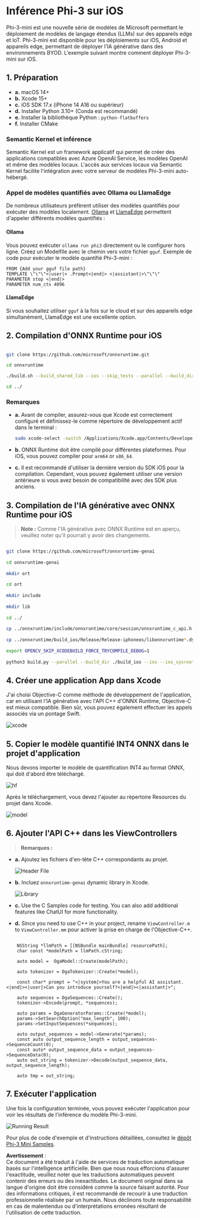 # **Inférence Phi-3 sur iOS**

Phi-3-mini est une nouvelle série de modèles de Microsoft permettant le déploiement de modèles de langage étendus (LLMs) sur des appareils edge et IoT. Phi-3-mini est disponible pour les déploiements sur iOS, Android et appareils edge, permettant de déployer l'IA générative dans des environnements BYOD. L'exemple suivant montre comment déployer Phi-3-mini sur iOS.

## **1. Préparation**

- **a.** macOS 14+  
- **b.** Xcode 15+  
- **c.** iOS SDK 17.x (iPhone 14 A16 ou supérieur)  
- **d.** Installer Python 3.10+ (Conda est recommandé)  
- **e.** Installer la bibliothèque Python : `python-flatbuffers`  
- **f.** Installer CMake  

### Semantic Kernel et inférence

Semantic Kernel est un framework applicatif qui permet de créer des applications compatibles avec Azure OpenAI Service, les modèles OpenAI et même des modèles locaux. L'accès aux services locaux via Semantic Kernel facilite l'intégration avec votre serveur de modèles Phi-3-mini auto-hébergé.

### Appel de modèles quantifiés avec Ollama ou LlamaEdge

De nombreux utilisateurs préfèrent utiliser des modèles quantifiés pour exécuter des modèles localement. [Ollama](https://ollama.com) et [LlamaEdge](https://llamaedge.com) permettent d'appeler différents modèles quantifiés :

#### **Ollama**

Vous pouvez exécuter `ollama run phi3` directement ou le configurer hors ligne. Créez un Modelfile avec le chemin vers votre fichier `gguf`. Exemple de code pour exécuter le modèle quantifié Phi-3-mini :

```gguf
FROM {Add your gguf file path}
TEMPLATE \"\"\"<|user|> .Prompt<|end|> <|assistant|>\"\"\"
PARAMETER stop <|end|>
PARAMETER num_ctx 4096
```

#### **LlamaEdge**

Si vous souhaitez utiliser `gguf` à la fois sur le cloud et sur des appareils edge simultanément, LlamaEdge est une excellente option.

## **2. Compilation d'ONNX Runtime pour iOS**

```bash

git clone https://github.com/microsoft/onnxruntime.git

cd onnxruntime

./build.sh --build_shared_lib --ios --skip_tests --parallel --build_dir ./build_ios --ios --apple_sysroot iphoneos --osx_arch arm64 --apple_deploy_target 17.5 --cmake_generator Xcode --config Release

cd ../

```

### **Remarques**

- **a.** Avant de compiler, assurez-vous que Xcode est correctement configuré et définissez-le comme répertoire de développement actif dans le terminal :

    ```bash
    sudo xcode-select -switch /Applications/Xcode.app/Contents/Developer
    ```

- **b.** ONNX Runtime doit être compilé pour différentes plateformes. Pour iOS, vous pouvez compiler pour `arm64` or `x86_64`.

- **c.** Il est recommandé d'utiliser la dernière version du SDK iOS pour la compilation. Cependant, vous pouvez également utiliser une version antérieure si vous avez besoin de compatibilité avec des SDK plus anciens.

## **3. Compilation de l'IA générative avec ONNX Runtime pour iOS**

> **Note :** Comme l'IA générative avec ONNX Runtime est en aperçu, veuillez noter qu'il pourrait y avoir des changements.

```bash

git clone https://github.com/microsoft/onnxruntime-genai
 
cd onnxruntime-genai
 
mkdir ort
 
cd ort
 
mkdir include
 
mkdir lib
 
cd ../
 
cp ../onnxruntime/include/onnxruntime/core/session/onnxruntime_c_api.h ort/include
 
cp ../onnxruntime/build_ios/Release/Release-iphoneos/libonnxruntime*.dylib* ort/lib
 
export OPENCV_SKIP_XCODEBUILD_FORCE_TRYCOMPILE_DEBUG=1
 
python3 build.py --parallel --build_dir ./build_ios --ios --ios_sysroot iphoneos --ios_arch arm64 --ios_deployment_target 17.5 --cmake_generator Xcode --cmake_extra_defines CMAKE_XCODE_ATTRIBUTE_CODE_SIGNING_ALLOWED=NO

```

## **4. Créer une application App dans Xcode**

J'ai choisi Objective-C comme méthode de développement de l'application, car en utilisant l'IA générative avec l'API C++ d'ONNX Runtime, Objective-C est mieux compatible. Bien sûr, vous pouvez également effectuer les appels associés via un pontage Swift.

![xcode](../../../../../translated_images/xcode.6c67033ca85b703e80cc51ecaa681fbcb6ac63cc0c256705ac97bc9ca039c235.fr.png)

## **5. Copier le modèle quantifié INT4 ONNX dans le projet d'application**

Nous devons importer le modèle de quantification INT4 au format ONNX, qui doit d'abord être téléchargé.

![hf](../../../../../translated_images/hf.b99941885c6561bb3bcc0155d409e713db6d47b4252fb6991a08ffeefc0170ec.fr.png)

Après le téléchargement, vous devez l'ajouter au répertoire Resources du projet dans Xcode.

![model](../../../../../translated_images/model.f0cb932ac2c7648211fbe5341ee1aa42b77cb7f956b6d9b084afb8fbf52927c7.fr.png)

## **6. Ajouter l'API C++ dans les ViewControllers**

> **Remarques :**

- **a.** Ajoutez les fichiers d'en-tête C++ correspondants au projet.

  ![Header File](../../../../../translated_images/head.2504a93b0be166afde6729fb193ebd14c5acb00a0bb6de1939b8a175b1f630fb.fr.png)

- **b.** Incluez `onnxruntime-genai` dynamic library in Xcode.

  ![Library](../../../../../translated_images/lib.86e12a925eb07e4e71a1466fa4f3ad27097e08505d25d34e98c33005d69b6f23.fr.png)

- **c.** Use the C Samples code for testing. You can also add additional features like ChatUI for more functionality.

- **d.** Since you need to use C++ in your project, rename `ViewController.m` to `ViewController.mm` pour activer la prise en charge de l'Objective-C++.

```objc

    NSString *llmPath = [[NSBundle mainBundle] resourcePath];
    char const *modelPath = llmPath.cString;

    auto model =  OgaModel::Create(modelPath);

    auto tokenizer = OgaTokenizer::Create(*model);

    const char* prompt = "<|system|>You are a helpful AI assistant.<|end|><|user|>Can you introduce yourself?<|end|><|assistant|>";

    auto sequences = OgaSequences::Create();
    tokenizer->Encode(prompt, *sequences);

    auto params = OgaGeneratorParams::Create(*model);
    params->SetSearchOption("max_length", 100);
    params->SetInputSequences(*sequences);

    auto output_sequences = model->Generate(*params);
    const auto output_sequence_length = output_sequences->SequenceCount(0);
    const auto* output_sequence_data = output_sequences->SequenceData(0);
    auto out_string = tokenizer->Decode(output_sequence_data, output_sequence_length);
    
    auto tmp = out_string;

```

## **7. Exécuter l'application**

Une fois la configuration terminée, vous pouvez exécuter l'application pour voir les résultats de l'inférence du modèle Phi-3-mini.

![Running Result](../../../../../translated_images/result.7ebd1fe614f809d776c46475275ec72e4ab898c4ec53ae62b29315c064ca6839.fr.jpg)

Pour plus de code d'exemple et d'instructions détaillées, consultez le [dépôt Phi-3 Mini Samples](https://github.com/Azure-Samples/Phi-3MiniSamples/tree/main/ios).

**Avertissement** :  
Ce document a été traduit à l'aide de services de traduction automatique basés sur l'intelligence artificielle. Bien que nous nous efforcions d'assurer l'exactitude, veuillez noter que les traductions automatiques peuvent contenir des erreurs ou des inexactitudes. Le document original dans sa langue d'origine doit être considéré comme la source faisant autorité. Pour des informations critiques, il est recommandé de recourir à une traduction professionnelle réalisée par un humain. Nous déclinons toute responsabilité en cas de malentendus ou d'interprétations erronées résultant de l'utilisation de cette traduction.